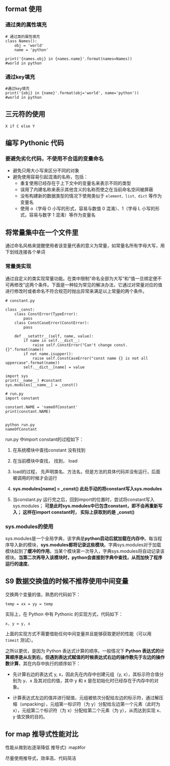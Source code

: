 ## format 使用

### 通过类的属性填充

```
# 通过类的属性填充
class Names():
	obj = 'world'
	name = 'python'
	
print('{names.obj} in {names.name}'.format(names=Names))
#world in python

```

### 通过key填充

```
#通过key填充
print('{obj} in {name}'.format(obj='world', name='python'))
#world in python
```



## 三元符的使用

```
X if C else Y

```



## 编写 Pythonic 代码

### 要避免劣化代码，不使用不合适的变量命名

- 避免只用大小写来区分不同的对象
- 避免使用容易引起混淆的名称，包括：
  - 重复使用已经存在于上下文中的变量名来表示不同的类型
  - 误用了内建名称来表示其他含义的名称而使之在当前命名空间被屏蔽
  - 没有构建新的数据类型的情况下使用类似于 `element、list、dict` 等作为变量名
  - 使用 o（字母 O 小写的形式，容易与数值 0 混淆）、1（字母 L 小写的形式，容易与数字 1 混淆）等作为变量名



## 将常量集中在一个文件里

通过命名风格来提醒使用者该变量代表的意义为常量，如常量名所有字母大写，用下划线连接各个单词

### 常量类实现
通过自定义的类实现常量功能。在类中限制”命名全部为大写“和”值一旦绑定便不可再修改“这两个条件。下面是一种较为常见的解决办法，它通过对常量对应的值进行修改时或者命名不符合规范时抛出异常来满足以上常量的两个条件。

```
# constant.py

class _const:
    class ConstError(TypeError):
        pass
    class ConstCaseError(ConstError):
        pass

    def __setattr__(self, name, value):
        if name in self.__dict__:
            raise self.ConstError("Can't change const.{}".format(name))
        if not name.isupper():
            raise self.ConstCaseError("const name {} is not all uppercase".format(name))
        self.__dict__[name] = value

import sys
print(__name__) #constant
sys.modules[__name__] = _const()

```

```
# run.py
import constant

constant.NAME = 'nameOfConstant'
print(constant.NAME)


```

```
python run.py
nameOfConstant

```

run.py 中import constant的过程如下：

1. 在系统模块中查找constant 没有找到

2. 在当前模块中查找， 找到， load

3. load的过程， 先声明类名、方法名，但是方法的具体代码并没有运行，后面被调用的时候才会运行

4. **sys.modules[name] = _const() 此处手动的将constant写入sys.modules** 

5. 当constant.py 运行完之后，回到import的位置时，尝试将constant写入sys.modules； **可是此时sys.modules中已包含constant，即不会再重新写入； 这样在import constant时， 实际上获取到的是 _const()**

   

### sys.modules的使用

 sys.modules是一个全局字典，该字典是**python启动后就加载在内存中**。每当程序导入新的模块，**sys.modules都将记录这些模块**。字典sys.modules对于加载模块起到了**缓冲的作用**。当某个模块第一次导入，字典sys.modules将自动记录该模块。**当第二次再导入该模块时，python会直接到字典中查找，从而加快了程序运行的速度**。



## S9 数据交换值的时候不推荐使用中间变量

交换两个变量的值，熟悉的代码如下：

```
temp = xx = yy = temp
```

实际上，在 Python 中有 Pythonic 的实现方式，代码如下：

```
x, y = y, x
```

上面的实现方式不需要借助任何中间变量并且能够获取更好的性能（可以用 `timeit` 测试）。

之所以更优，是因为 Python 表达式计算的顺序。一般情况下 **Python 表达式的计算顺序是从左到右，但遇到表达式赋值的时候表达式右边的操作数先于左边的操作数计算**，其在内存中执行的顺序如下：

- 先计算右边的表达式 y, x，因此先在内存中创建元组（y, x），其标示符合值分别为 y、x 及其对应的值，其中 y 和 x 是在初始化时已经存在于内存中的对象。

- 计算表达式左边的值并进行赋值，元组被依次分配给左边的标示符，通过解压缩（unpacking），元组第一标识符（为 y）分配给左边第一个元素（此时为 x），元组第二个标识符（为 x）分配给第二个元素（为 y），从而达到实现 x、y 值交换的目的。

  

## for map 推导式性能对比
性能从做到右逐渐降低
推导式》map》for

尽量使用推导式，效率高、代码简洁




